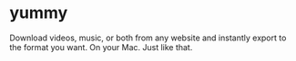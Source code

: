 # yummy
Download videos, music, or both from any website and instantly export to the format you want. On your Mac. Just like that.
